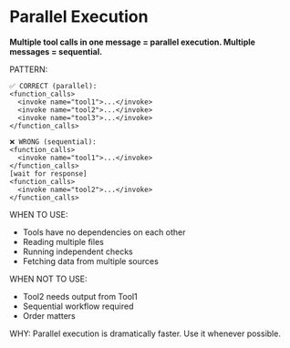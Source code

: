 # Parallel Execution

**Multiple tool calls in one message = parallel execution. Multiple messages = sequential.**

PATTERN:
```
✅ CORRECT (parallel):
<function_calls>
  <invoke name="tool1">...</invoke>
  <invoke name="tool2">...</invoke>
  <invoke name="tool3">...</invoke>
</function_calls>

❌ WRONG (sequential):
<function_calls>
  <invoke name="tool1">...</invoke>
</function_calls>
[wait for response]
<function_calls>
  <invoke name="tool2">...</invoke>
</function_calls>
```

WHEN TO USE:
- Tools have no dependencies on each other
- Reading multiple files
- Running independent checks
- Fetching data from multiple sources

WHEN NOT TO USE:
- Tool2 needs output from Tool1
- Sequential workflow required
- Order matters

WHY: Parallel execution is dramatically faster. Use it whenever possible.

